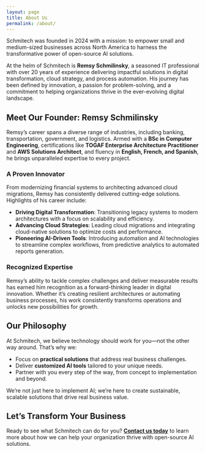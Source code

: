 ```yaml
---
layout: page
title: About Us
permalink: /about/
---
```


Schmitech was founded in 2024 with a mission: to empower small and medium-sized businesses across North America to harness the transformative power of open-source AI solutions.  

At the helm of Schmitech is **Remsy Schmilinsky**, a seasoned IT professional with over 20 years of experience delivering impactful solutions in digital transformation, cloud strategy, and process automation. His journey has been defined by innovation, a passion for problem-solving, and a commitment to helping organizations thrive in the ever-evolving digital landscape.

## Meet Our Founder: Remsy Schmilinsky  

Remsy’s career spans a diverse range of industries, including banking, transportation, government, and logistics. Armed with a **BSc in Computer Engineering**, certifications like **TOGAF Enterprise Architecture Practitioner** and **AWS Solutions Architect**, and fluency in **English, French, and Spanish**, he brings unparalleled expertise to every project.

### A Proven Innovator  
From modernizing financial systems to architecting advanced cloud migrations, Remsy has consistently delivered cutting-edge solutions. Highlights of his career include:  
- **Driving Digital Transformation**: Transitioning legacy systems to modern architectures with a focus on scalability and efficiency.  
- **Advancing Cloud Strategies**: Leading cloud migrations and integrating cloud-native solutions to optimize costs and performance.  
- **Pioneering AI-Driven Tools**: Introducing automation and AI technologies to streamline complex workflows, from predictive analytics to automated reports generation.  

### Recognized Expertise
Remsy’s ability to tackle complex challenges and deliver measurable results has earned him recognition as a forward-thinking leader in digital innovation. Whether it’s creating resilient architectures or automating business processes, his work consistently transforms operations and unlocks new possibilities for growth.

## Our Philosophy  

At Schmitech, we believe technology should work for you—not the other way around. That’s why we:  
- Focus on **practical solutions** that address real business challenges.
- Deliver **customized AI tools** tailored to your unique needs.
- Partner with you every step of the way, from concept to implementation and beyond. 

We’re not just here to implement AI; we’re here to create sustainable, scalable solutions that drive real business value.

## Let’s Transform Your Business  

Ready to see what Schmitech can do for you? **[Contact us today](/contact)** to learn more about how we can help your organization thrive with open-source AI solutions.